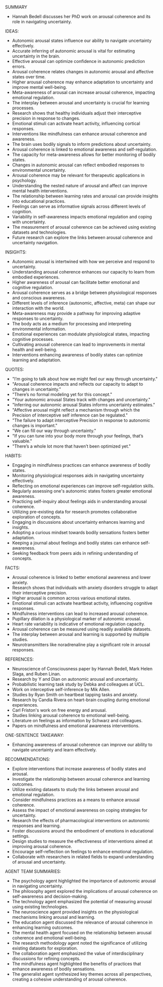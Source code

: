 SUMMARY
- Hannah Bedell discusses her PhD work on arousal coherence and its role in navigating uncertainty.

IDEAS:
- Autonomic arousal states influence our ability to navigate uncertainty effectively.
- Accurate inferring of autonomic arousal is vital for estimating uncertainty in the brain.
- Effective arousal can optimize confidence in autonomic prediction errors.
- Arousal coherence relates changes in autonomic arousal and affective states over time.
- Higher arousal coherence may enhance adaptation to uncertainty and improve mental well-being.
- Meta-awareness of arousal can increase arousal coherence, impacting emotional regulation.
- The interplay between arousal and uncertainty is crucial for learning processes.
- Research shows that healthy individuals adjust their interceptive precision in response to changes.
- Emotional stimuli can activate heart activity, influencing cortical responses.
- Interventions like mindfulness can enhance arousal coherence and awareness.
- The brain uses bodily signals to inform predictions about uncertainty.
- Arousal coherence is linked to emotional awareness and self-regulation.
- The capacity for meta-awareness allows for better monitoring of bodily states.
- Changes in autonomic arousal can reflect embodied responses to environmental uncertainty.
- Arousal coherence may be relevant for therapeutic applications in psychology.
- Understanding the nested nature of arousal and affect can improve mental health interventions.
- The relationship between learning rates and arousal can provide insights into educational practices.
- Feelings can serve as informative signals across different levels of cognition.
- Variability in self-awareness impacts emotional regulation and coping with uncertainty.
- The measurement of arousal coherence can be achieved using existing datasets and technologies.
- Future research can explore the links between arousal coherence and uncertainty navigation.

INSIGHTS:
- Autonomic arousal is intertwined with how we perceive and respond to uncertainty.
- Understanding arousal coherence enhances our capacity to learn from embodied experiences.
- Higher awareness of arousal can facilitate better emotional and cognitive regulation.
- Arousal coherence serves as a bridge between physiological responses and conscious awareness.
- Different levels of inference (autonomic, affective, meta) can shape our interaction with the world.
- Meta-awareness may provide a pathway for improving adaptive responses to uncertainty.
- The body acts as a medium for processing and interpreting environmental information.
- Emotional experiences can modulate physiological states, impacting cognitive processes.
- Cultivating arousal coherence can lead to improvements in mental health and well-being.
- Interventions enhancing awareness of bodily states can optimize learning and adaptation.

QUOTES:
- "I’m going to talk about how we might feel our way through uncertainty."
- "Arousal coherence impacts and reflects our capacity to adapt to changes in uncertainty."
- "There’s no formal modeling yet for this concept."
- "Your autonomic arousal States track with changes and uncertainty."
- "Inferring our autonomic arousal States informs uncertainty estimates."
- "Affective arousal might reflect a mechanism through which the Precision of interceptive self inference can be regulated."
- "The failure to adapt interceptive Precision in response to autonomic changes is important."
- "We can fill our way through uncertainty."
- "If you can tune into your body more through your feelings, that’s valuable."
- "There’s a whole lot more that haven’t been optimized yet."

HABITS:
- Engaging in mindfulness practices can enhance awareness of bodily states.
- Monitoring physiological responses aids in navigating uncertainty effectively.
- Reflecting on emotional experiences can improve self-regulation skills.
- Regularly assessing one's autonomic states fosters greater emotional awareness.
- Practicing self-inquiry about feelings aids in understanding arousal coherence.
- Utilizing pre-existing data for research promotes collaborative exploration of concepts.
- Engaging in discussions about uncertainty enhances learning and insights.
- Adopting a curious mindset towards bodily sensations fosters better adaptation.
- Keeping a journal about feelings and bodily states can enhance self-awareness.
- Seeking feedback from peers aids in refining understanding of concepts.

FACTS:
- Arousal coherence is linked to better emotional awareness and lower anxiety.
- Research shows that individuals with anxiety disorders struggle to adapt their interceptive precision.
- Higher arousal is common across various emotional states.
- Emotional stimuli can activate heartbeat activity, influencing cognitive responses.
- Mindfulness interventions can lead to increased arousal coherence.
- Pupillary dilation is a physiological marker of autonomic arousal.
- Heart rate variability is indicative of emotional regulation capacity.
- Arousal coherence can be measured using readily available datasets.
- The interplay between arousal and learning is supported by multiple studies.
- Neurotransmitters like noradrenaline play a significant role in arousal responses.

REFERENCES:
- Neuroscience of Consciousness paper by Hannah Bedell, Mark Helen Slaga, and Ruben Linan.
- Research by Y and Dian on autonomic arousal and uncertainty.
- Probabilistic learning task study by Debka and colleagues at UCL.
- Work on interceptive self-inference by Mik Allen.
- Studies by Ryan Smith on heartbeat tapping tasks and anxiety.
- Research by Candia Rivera on heart-brain coupling during emotional experiences.
- Carl Friston's work on free energy and arousal.
- Studies linking arousal coherence to emotional well-being.
- Literature on feelings as information by Schwarz and colleagues.
- Papers on mindfulness and emotional awareness interventions.

ONE-SENTENCE TAKEAWAY:
- Enhancing awareness of arousal coherence can improve our ability to navigate uncertainty and learn effectively.

RECOMMENDATIONS:
- Explore interventions that increase awareness of bodily states and arousal.
- Investigate the relationship between arousal coherence and learning outcomes.
- Utilize existing datasets to study the links between arousal and emotional regulation.
- Consider mindfulness practices as a means to enhance arousal coherence.
- Assess the impact of emotional awareness on coping strategies for uncertainty.
- Research the effects of pharmacological interventions on autonomic responses and learning.
- Foster discussions around the embodiment of emotions in educational settings.
- Design studies to measure the effectiveness of interventions aimed at improving arousal coherence.
- Encourage self-reflection on feelings to enhance emotional regulation.
- Collaborate with researchers in related fields to expand understanding of arousal and uncertainty. 

AGENT TEAM SUMMARIES:
- The psychology agent highlighted the importance of autonomic arousal in navigating uncertainty.
- The philosophy agent explored the implications of arousal coherence on self-awareness and decision-making.
- The technology agent emphasized the potential of measuring arousal using existing technologies.
- The neuroscience agent provided insights on the physiological mechanisms linking arousal and learning.
- The education agent discussed the relevance of arousal coherence in enhancing learning outcomes.
- The mental health agent focused on the relationship between arousal coherence and emotional well-being.
- The research methodology agent noted the significance of utilizing existing datasets for exploration.
- The collaboration agent emphasized the value of interdisciplinary discussions for refining concepts.
- The mindfulness agent highlighted the benefits of practices that enhance awareness of bodily sensations.
- The generalist agent synthesized key themes across all perspectives, creating a cohesive understanding of arousal coherence.
